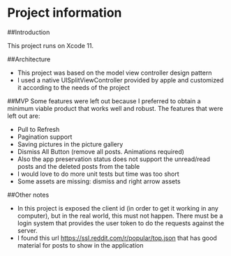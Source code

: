 # Project information

##Introduction

This project runs on Xcode 11.

##Architecture

- This project was based on the model view controller design pattern
- I used a native UISplitViewController provided by apple and customized it according to the needs of the project

##MVP
Some features were left out because I preferred to obtain a minimum viable product that works well and robust.
The features that were left out are:

- Pull to Refresh
- Pagination support
- Saving pictures in the picture gallery
- Dismiss All Button (remove all posts. Animations required)
- Also the app preservation status does not support the unread/read posts and the deleted posts from the table
- I would love to do more unit tests but time was too short
- Some assets are missing: dismiss and right arrow assets

##Other notes

- In this project is exposed the client id (in order to get it working in any computer), but in the real world, this must not happen. There must be a login system that provides the user token to do the requests against the server.
- I found this url https://ssl.reddit.com/r/popular/top.json that has good material for posts to show in the application